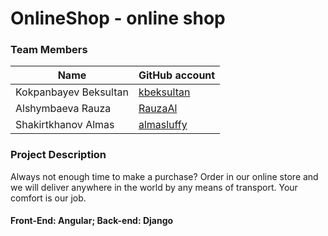 # OnlineShop - online shop

### Team Members
| Name | GitHub account |
| --- | --- |
| Kokpanbayev Beksultan | [kbeksultan](https://github.com/kbeksultan/) |
| Alshymbaeva Rauza | [RauzaAl](https://github.com/RauzaAl) | 
| Shakirtkhanov Almas | [almasluffy](https://github.com/almasluffy) | 

### Project Description

Always not enough time to make a purchase? Order in our online store and we will deliver anywhere in the world by any means of transport. Your comfort is our job.

<h4>Front-End: Angular; Back-end: Django</h4>
